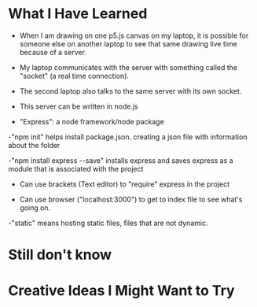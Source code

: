 # What I Have Learned
- When I am drawing on one p5.js canvas on my laptop, it is possible for someone else on another laptop to see that same drawing live time because of a server.

- My laptop communicates with the server with something called the "socket" (a real time connection).

- The second laptop also talks to the same server with its own socket.

- This server can be written in node.js

- "Express": a node framework/node package

-"npm init" helps install package.json. creating a json file with information about the folder

-"npm install express --save" installs express and saves express as a module that is associated with the project

- Can use brackets (Text editor) to "require" express in the project

- Can use browser ("localhost:3000") to get to index file to see what's going on.

-"static" means hosting static files, files that are not dynamic. 



# Still don't know 


# Creative Ideas I Might Want to Try
